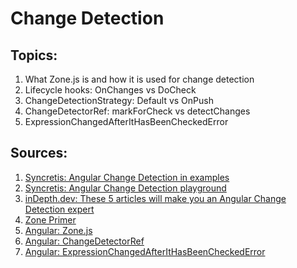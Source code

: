 # Change Detection

## Topics:

1. What Zone.js is and how it is used for change detection
2. Lifecycle hooks: OnChanges vs DoCheck
3. ChangeDetectionStrategy: Default vs OnPush 
4. ChangeDetectorRef: markForCheck vs detectChanges
5. ExpressionChangedAfterItHasBeenCheckedError

## Sources:

1. [Syncretis: Angular Change Detection in examples](https://syncretisag.sharepoint.com/:v:/g/EYudtazKZKVGiO5BnE7bakYB2zUlk1gI9pCkUKBK-_EkHQ)
2. [Syncretis: Angular Change Detection playground](https://dev.azure.com/Syncretis/Guild-Frontend/_git/Angular-Change-Detection)
3. [inDepth.dev: These 5 articles will make you an Angular Change Detection expert](https://indepth.dev/posts/1137/these-5-articles-will-make-you-an-angular-change-detection-expert)
4. [Zone Primer](https://docs.google.com/document/d/1F5Ug0jcrm031vhSMJEOgp1l-Is-Vf0UCNDY-LsQtAIY/edit)
5. [Angular: Zone.js](https://github.com/angular/angular/tree/ea8256f43d1bac1888424b29c03bf530a222bef2/packages/zone.js)
6. [Angular: ChangeDetectorRef](https://angular.io/api/core/ChangeDetectorRef)
7. [Angular: ExpressionChangedAfterItHasBeenCheckedError](https://angular.io/errors/NG0100)
